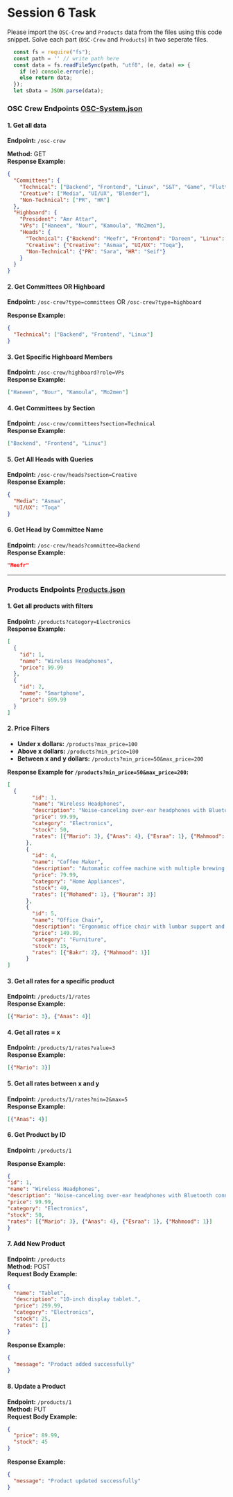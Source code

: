 # Session 6 Task

Please import the `OSC-Crew` and `Products` data from the files using this code snippet. Solve each part (`OSC-Crew` and `Products`) in two seperate files.

  ```js
    const fs = require("fs");
    const path = '' // write path here
    const data = fs.readFileSync(path, "utf8", (e, data) => {
      if (e) console.error(e);
      else return data;
    });
    let sData = JSON.parse(data);
  ```

### OSC Crew Endpoints [OSC-System.json](./OSC-System.json)

#### 1. Get all data
**Endpoint:** `/osc-crew`

**Method:** GET  
**Response Example:**
```json
{
  "Committees": {
    "Technical": ["Backend", "Frontend", "Linux", "S&T", "Game", "Flutter"],
    "Creative": ["Media", "UI/UX", "Blender"],
    "Non-Technical": ["PR", "HR"]
  },
  "Highboard": {
    "President": "Amr Attar",
    "VPs": ["Haneen", "Nour", "Kamoula", "Mo2men"],
    "Heads": {
      "Technical": {"Backend": "Meefr", "Frontend": "Dareen", "Linux": "Amna"},
      "Creative": {"Creative": "Asmaa", "UI/UX": "Toqa"},
      "Non-Technical": {"PR": "Sara", "HR": "Seif"}
    }
  }
}
```

#### 2. Get Committees OR Highboard
**Endpoint:** `/osc-crew?type=committees` OR `/osc-crew?type=highboard`

**Response Example:**
```json
{
  "Technical": ["Backend", "Frontend", "Linux"]
}
```

#### 3. Get Specific Highboard Members
**Endpoint:** `/osc-crew/highboard?role=VPs`  
**Response Example:**
```json
["Haneen", "Nour", "Kamoula", "Mo2men"]
```

#### 4. Get Committees by Section
**Endpoint:** `/osc-crew/committees?section=Technical`  
**Response Example:**
```json
["Backend", "Frontend", "Linux"]
```

#### 5. Get All Heads with Queries
**Endpoint:** `/osc-crew/heads?section=Creative`  
**Response Example:**
```json
{
  "Media": "Asmaa",
  "UI/UX": "Toqa"
}
```

#### 6. Get Head by Committee Name
**Endpoint:** `/osc-crew/heads?committee=Backend`  
**Response Example:**
```json
"Meefr"
```

---

### Products Endpoints [Products.json](./Products.json)

#### 1. Get all products with filters
**Endpoint:** `/products?category=Electronics`  
**Response Example:**
```json
[
  {
    "id": 1,
    "name": "Wireless Headphones",
    "price": 99.99
  },
  {
    "id": 2,
    "name": "Smartphone",
    "price": 699.99
  }
]
```

#### 2. Price Filters
- **Under x dollars:** `/products?max_price=100`
- **Above x dollars:** `/products?min_price=100`
- **Between x and y dollars:** `/products?min_price=50&max_price=200`

**Response Example for  `/products?min_price=50&max_price=200`:**
```json
[
  {
        "id": 1,
        "name": "Wireless Headphones",
        "description": "Noise-canceling over-ear headphones with Bluetooth connectivity.",
        "price": 99.99,
        "category": "Electronics",
        "stock": 50,
        "rates": [{"Mario": 3}, {"Anas": 4}, {"Esraa": 1}, {"Mahmood": 1}]
      },
      {
        "id": 4,
        "name": "Coffee Maker",
        "description": "Automatic coffee machine with multiple brewing options.",
        "price": 79.99,
        "category": "Home Appliances",
        "stock": 40,
        "rates": [{"Mohamed": 1}, {"Nouran": 3}]
      },
      {
        "id": 5,
        "name": "Office Chair",
        "description": "Ergonomic office chair with lumbar support and adjustable height.",
        "price": 149.99,
        "category": "Furniture",
        "stock": 15,
        "rates": [{"Bakr": 2}, {"Mahmood": 1}]
      }
]
```

#### 3. Get all rates for a specific product
**Endpoint:** `/products/1/rates`  
**Response Example:**
```json
[{"Mario": 3}, {"Anas": 4}]
```

#### 4. Get all rates = x
**Endpoint:** `/products/1/rates?value=3`  
**Response Example:**
```json
[{"Mario": 3}]
```

#### 5. Get all rates between x and y
**Endpoint:** `/products/1/rates?min=2&max=5`  
**Response Example:**
```json
[{"Anas": 4}]
```

#### 6. Get Product by ID
**Endpoint:** `/products/1`

**Response Example:**
```json
{
"id": 1,
"name": "Wireless Headphones",
"description": "Noise-canceling over-ear headphones with Bluetooth connectivity.",
"price": 99.99,
"category": "Electronics",
"stock": 50,
"rates": [{"Mario": 3}, {"Anas": 4}, {"Esraa": 1}, {"Mahmood": 1}]
}
```

#### 7. Add New Product
**Endpoint:** `/products`  
**Method:** POST  
**Request Body Example:**
```json
{
  "name": "Tablet",
  "description": "10-inch display tablet.",
  "price": 299.99,
  "category": "Electronics",
  "stock": 25,
  "rates": []
}
```
**Response Example:**
```json
{
  "message": "Product added successfully"
}
```

#### 8. Update a Product
**Endpoint:** `/products/1`  
**Method:** PUT  
**Request Body Example:**
```json
{
  "price": 89.99,
  "stock": 45
}
```
**Response Example:**
```json
{
  "message": "Product updated successfully"
}
```